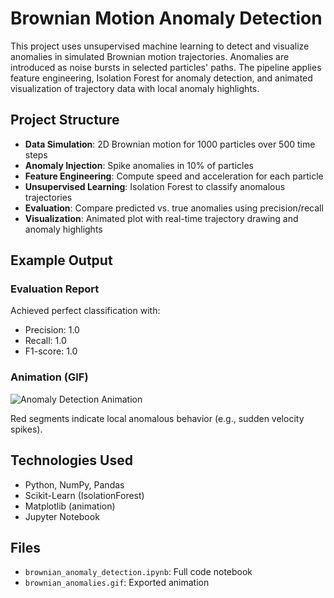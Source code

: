 # Brownian Motion Anomaly Detection

This project uses unsupervised machine learning to detect and visualize anomalies in simulated Brownian motion trajectories. Anomalies are introduced as noise bursts in selected particles' paths. The pipeline applies feature engineering, Isolation Forest for anomaly detection, and animated visualization of trajectory data with local anomaly highlights.

## Project Structure
- **Data Simulation**: 2D Brownian motion for 1000 particles over 500 time steps
- **Anomaly Injection**: Spike anomalies in 10% of particles
- **Feature Engineering**: Compute speed and acceleration for each particle
- **Unsupervised Learning**: Isolation Forest to classify anomalous trajectories
- **Evaluation**: Compare predicted vs. true anomalies using precision/recall
- **Visualization**: Animated plot with real-time trajectory drawing and anomaly highlights

## Example Output
### Evaluation Report
Achieved perfect classification with:
- Precision: 1.0
- Recall: 1.0
- F1-score: 1.0

### Animation (GIF)
![Anomaly Detection Animation](Anomaly-Detection-Brownian-Motion/brownian_anomalies.gif)

Red segments indicate local anomalous behavior (e.g., sudden velocity spikes).

## Technologies Used
- Python, NumPy, Pandas
- Scikit-Learn (IsolationForest)
- Matplotlib (animation)
- Jupyter Notebook

## Files
- `brownian_anomaly_detection.ipynb`: Full code notebook
- `brownian_anomalies.gif`: Exported animation
